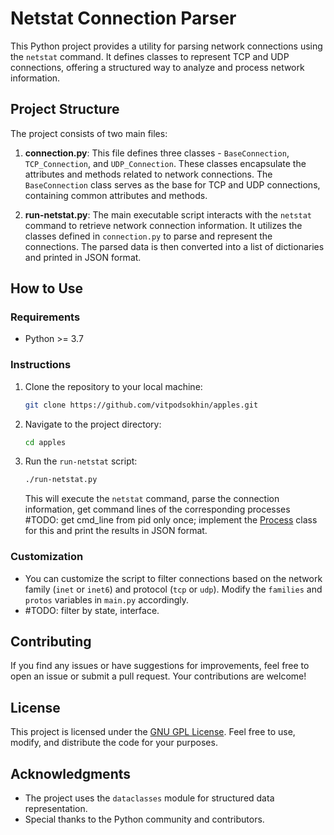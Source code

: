 # Netstat Connection Parser

This Python project provides a utility for parsing network connections using the `netstat` command. It defines classes to represent TCP and UDP connections, offering a structured way to analyze and process network information.

## Project Structure

The project consists of two main files:

1. **connection.py**: This file defines three classes - `BaseConnection`, `TCP_Connection`, and `UDP_Connection`. These classes encapsulate the attributes and methods related to network connections. The `BaseConnection` class serves as the base for TCP and UDP connections, containing common attributes and methods.

2. **run-netstat.py**: The main executable script interacts with the `netstat` command to retrieve network connection information. It utilizes the classes defined in `connection.py` to parse and represent the connections. The parsed data is then converted into a list of dictionaries and printed in JSON format.

## How to Use

### Requirements

- Python >= 3.7

### Instructions

1. Clone the repository to your local machine:

   ```bash
   git clone https://github.com/vitpodsokhin/apples.git
   ```

2. Navigate to the project directory:

   ```bash
   cd apples
   ```

3. Run the `run-netstat` script:

   ```bash
   ./run-netstat.py
   ```

   This will execute the `netstat` command, parse the connection information, get command lines of the corresponding processes
   #TODO: get cmd_line from pid only once; implement the [Process](connection.py#L103) class for this
   and print the results in JSON format.

### Customization

- You can customize the script to filter connections based on the network family (`inet` or `inet6`) and protocol (`tcp` or `udp`). Modify the `families` and `protos` variables in `main.py` accordingly.
- #TODO: filter by state, interface.

## Contributing

If you find any issues or have suggestions for improvements, feel free to open an issue or submit a pull request. Your contributions are welcome!

## License

This project is licensed under the [GNU GPL License](LICENSE). Feel free to use, modify, and distribute the code for your purposes.

## Acknowledgments

- The project uses the `dataclasses` module for structured data representation.
- Special thanks to the Python community and contributors.
